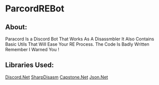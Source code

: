 # ParcordREBot

About:
------
Paracord Is a Discord Bot That Works As A Disassmbler It Also Contains Basic Utils That Will Ease Your RE Process. The Code Is Badly Written Remember I Warned You ! 

Libraries Used: 
---------------
[Discord.Net](https://github.com/discord-net/Discord.Net) [SharpDisasm](https://github.com/spazzarama/SharpDisasm) [Capstone.Net](https://github.com/9ee1/Capstone.NET) [Json.Net](https://www.newtonsoft.com/json)
